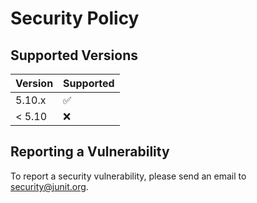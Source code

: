 # Security Policy

## Supported Versions

| Version  | Supported          |
| -------- | ------------------ |
| 5.10.x   | :white_check_mark: |
| < 5.10   | :x:                |

## Reporting a Vulnerability

To report a security vulnerability, please send an email to security@junit.org.
